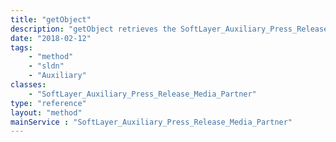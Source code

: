 ```yaml
---
title: "getObject"
description: "getObject retrieves the SoftLayer_Auxiliary_Press_Release_Contact object whose contact id number corresponds to the ID number of the init parameter passed to the SoftLayer_Auxiliary_Press_Release service. "
date: "2018-02-12"
tags:
    - "method"
    - "sldn"
    - "Auxiliary"
classes:
    - "SoftLayer_Auxiliary_Press_Release_Media_Partner"
type: "reference"
layout: "method"
mainService : "SoftLayer_Auxiliary_Press_Release_Media_Partner"
---
```

